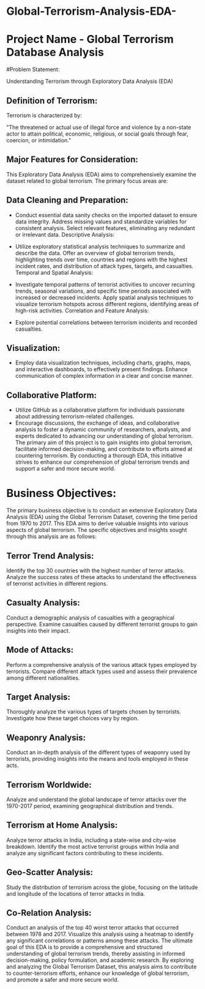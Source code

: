 # Global-Terrorism-Analysis-EDA-
# Project Name - Global Terrorism Database Analysis
#Problem Statement:

Understanding Terrorism through Exploratory Data Analysis (EDA)

## Definition of Terrorism:

Terrorism is characterized by:

"The threatened or actual use of illegal force and violence by a non-state actor to attain political, economic, religious, or social goals through fear, coercion, or intimidation."

## Major Features for Consideration:

This Exploratory Data Analysis (EDA) aims to comprehensively examine the dataset related to global terrorism. The primary focus areas are:

## Data Cleaning and Preparation:

* Conduct essential data sanity checks on the imported dataset to ensure data integrity.
Address missing values and standardize variables for consistent analysis.
Select relevant features, eliminating any redundant or irrelevant data.
Descriptive Analysis:

* Utilize exploratory statistical analysis techniques to summarize and describe the data.
Offer an overview of global terrorism trends, highlighting trends over time, countries and regions with the highest incident rates, and distribution of attack types, targets, and casualties.
Temporal and Spatial Analysis:

* Investigate temporal patterns of terrorist activities to uncover recurring trends, seasonal variations, and specific time periods associated with increased or decreased incidents.
Apply spatial analysis techniques to visualize terrorism hotspots across different regions, identifying areas of high-risk activities.
Correlation and Feature Analysis:

* Explore potential correlations between terrorism incidents and recorded casualties.
## Visualization:

* Employ data visualization techniques, including charts, graphs, maps, and interactive dashboards, to effectively present findings.
Enhance communication of complex information in a clear and concise manner.
## Collaborative Platform:

* Utilize GitHub as a collaborative platform for individuals passionate about addressing terrorism-related challenges.
* Encourage discussions, the exchange of ideas, and collaborative analysis to foster a dynamic community of researchers, analysts, and experts dedicated to advancing our understanding of global terrorism.
The primary aim of this project is to gain insights into global terrorism, facilitate informed decision-making, and contribute to efforts aimed at countering terrorism. By conducting a thorough EDA, this initiative strives to enhance our comprehension of global terrorism trends and support a safer and more secure world.


# Business Objectives:
The primary business objective is to conduct an extensive Exploratory Data Analysis (EDA) using the Global Terrorism Dataset, covering the time period from 1970 to 2017. This EDA aims to derive valuable insights into various aspects of global terrorism. The specific objectives and insights sought through this analysis are as follows:

## Terror Trend Analysis:
Identify the top 30 countries with the highest number of terror attacks. Analyze the success rates of these attacks to understand the effectiveness of terrorist activities in different regions.

## Casualty Analysis:
Conduct a demographic analysis of casualties with a geographical perspective. Examine casualties caused by different terrorist groups to gain insights into their impact.

## Mode of Attacks:
Perform a comprehensive analysis of the various attack types employed by terrorists. Compare different attack types used and assess their prevalence among different nationalities.

## Target Analysis:
Thoroughly analyze the various types of targets chosen by terrorists. Investigate how these target choices vary by region.

## Weaponry Analysis:
Conduct an in-depth analysis of the different types of weaponry used by terrorists, providing insights into the means and tools employed in these acts.

## Terrorism Worldwide:
Analyze and understand the global landscape of terror attacks over the 1970-2017 period, examining geographical distribution and trends.

## Terrorism at Home Analysis:
Analyze terror attacks in India, including a state-wise and city-wise breakdown. Identify the most active terrorist groups within India and analyze any significant factors contributing to these incidents.

## Geo-Scatter Analysis:
Study the distribution of terrorism across the globe, focusing on the latitude and longitude of the locations of terror attacks in India.

## Co-Relation Analysis:
Conduct an analysis of the top 40 worst terror attacks that occurred between 1978 and 2017. Visualize this analysis using a heatmap to identify any significant correlations or patterns among these attacks. The ultimate goal of this EDA is to provide a comprehensive and structured understanding of global terrorism trends, thereby assisting in informed decision-making, policy formulation, and academic research. By exploring and analyzing the Global Terrorism Dataset, this analysis aims to contribute to counter-terrorism efforts, enhance our knowledge of global terrorism, and promote a safer and more secure world.
